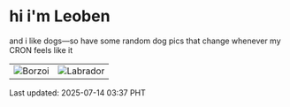 # hi i'm Leoben

and i like dogs—so have some random dog pics that change whenever my CRON feels like it

|  |  |
|--------|----------|
| ![Borzoi](https://random-dog-vercel.vercel.app/api/random-borzoi?v=1752435421) | ![Labrador](https://random-dog-vercel.vercel.app/api/random-labrador?v=1752435421) |

Last updated: 2025-07-14 03:37 PHT
